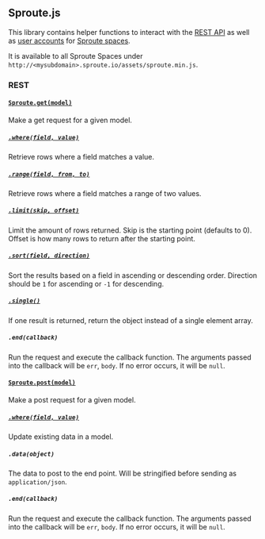 ## Sproute.js

This library contains helper functions to interact with the [REST API](http://getsproute.com/docs/rest) as well as [user accounts](http://getsproute.com/docs/users) for [Sproute spaces](http://getsproute.com). 

It is available to all Sproute Spaces under `http://<mysubdomain>.sproute.io/assets/sproute.min.js`.

### REST

#### [`Sproute.get(model)`](https://getsproute.com/docs/rest#datamodel)

Make a get request for a given model.

##### [`.where(field, value)`](https://getsproute.com/docs/rest#datamodelfieldvalue)

Retrieve rows where a field matches a value.

##### [`.range(field, from, to)`](https://getsproute.com/docs/rest#datamodelfieldfromto)

Retrieve rows where a field matches a range of two values.

##### [`.limit(skip, offset)`](https://getsproute.com/docs/rest#query-options)

Limit the amount of rows returned. Skip is the starting point (defaults to 0). Offset is how many rows to return after the starting point.

##### [`.sort(field, direction)`](https://getsproute.com/docs/rest#query-options)

Sort the results based on a field in ascending or descending order. Direction should be `1` for ascending or `-1` for descending.

##### [`.single()`](https://getsproute.com/docs/rest#query-options)

If one result is returned, return the object instead of a single element array.

##### `.end(callback)`

Run the request and execute the callback function. The arguments passed into the callback will be `err`, `body`. If no error occurs, it will be `null`.

#### [`Sproute.post(model)`](https://getsproute.com/docs/rest#post)

Make a post request for a given model.

##### [`.where(field, value)`](https://getsproute.com/docs/rest#datamodelfieldvalue-1)

Update existing data in a model.

##### `.data(object)`

The data to post to the end point. Will be stringified before sending as `application/json`.

##### `.end(callback)`

Run the request and execute the callback function. The arguments passed into the callback will be `err`, `body`. If no error occurs, it will be `null`.
